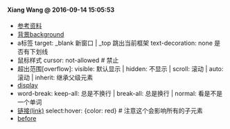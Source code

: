 #### Xiang Wang @ 2016-09-14 15:05:53

* [参考资料](https://www.douban.com/note/65562130/?type=like)
* [背景background](background背景.md)
* a标签
    target: _blank 新窗口 | _top 跳出当前框架
    text-decoration: none 是否有下划线
* 鼠标样式
    cursor: not-allowed  # 禁止
* 超出范围[overflow]:
    visible: 默认显示 | hidden: 不显示 | scroll: 滚动 | auto: 滚动 | inherit: 继承父级元素
* [display](./display.html)
* word-break:
    keep-all: 总是不换行 | break-all: 总是换行 | normal: 看是不是一个单词
* [链接(link)](./link.html)
    select:hover: {color: red}  # 注意这个会影响所有的子元素
* [before](./before伪类.html)
